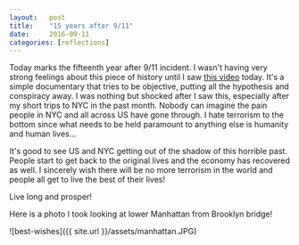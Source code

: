 ```yaml
---
layout:   post
title:    "15 years after 9/11"
date:     2016-09-11
categories: [reflections]
---
```


Today marks the fifteenth year after 9/11 incident. I wasn't having very strong feelings about this piece of history until I saw [this video](http://goo.gl/wSO6x1) today. It's a simple documentary that tries to be objective, putting all the hypothesis and conspiracy away. I was nothing but shocked after I saw this, especially after my short trips to NYC in the past month. Nobody can imagine the pain people in NYC and all across US have gone through. I hate terrorism to the bottom since what needs to be held paramount to anything else is humanity and human lives...

It's good to see US and NYC getting out of the shadow of this horrible past. People start to get back to the original lives and the economy has recovered as well. I sincerely wish there will be no more terrorism in the world and people all get to live the best of their lives!

Live long and prosper!

Here is a photo I took looking at lower Manhattan from Brooklyn bridge!

![best-wishes]({{ site.url }}/assets/manhattan.JPG)
